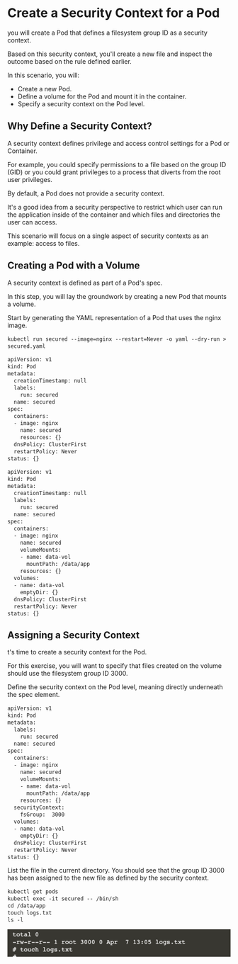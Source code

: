 # Create a Security Context for a Pod

you will create a Pod that defines a filesystem group ID as a security context. 

Based on this security context, you'll create a new file and inspect the outcome based on the rule defined earlier.

In this scenario, you will:

* Create a new Pod.
* Define a volume for the Pod and mount it in the container.
* Specify a security context on the Pod level.

## Why Define a Security Context?

A security context defines privilege and access control settings for a Pod or Container. 

For example, you could specify permissions to a file based on the group ID (GID) or you could grant privileges to a process that diverts from the root user privileges.

By default, a Pod does not provide a security context. 

It's a good idea from a security perspective to restrict which user can run the application inside of the container and which files and directories the user can access. 

This scenario will focus on a single aspect of security contexts as an example: access to files.

## Creating a Pod with a Volume

A security context is defined as part of a Pod's spec. 

In this step, you will lay the groundwork by creating a new Pod that mounts a volume. 

Start by generating the YAML representation of a Pod that uses the nginx image.

```
kubectl run secured --image=nginx --restart=Never -o yaml --dry-run > secured.yaml
```

```
apiVersion: v1
kind: Pod
metadata:
  creationTimestamp: null
  labels:
    run: secured
  name: secured
spec:
  containers:
  - image: nginx
    name: secured
    resources: {}
  dnsPolicy: ClusterFirst
  restartPolicy: Never
status: {}
```

```
apiVersion: v1
kind: Pod
metadata:
  creationTimestamp: null
  labels:
    run: secured
  name: secured
spec:
  containers:
  - image: nginx
    name: secured
    volumeMounts:
    - name: data-vol
      mountPath: /data/app
    resources: {}
  volumes:
  - name: data-vol
    emptyDir: {}
  dnsPolicy: ClusterFirst
  restartPolicy: Never
status: {}
```

## Assigning a Security Context

t's time to create a security context for the Pod. 

For this exercise, you will want to specify that files created on the volume should use the filesystem group ID 3000. 

Define the security context on the Pod level, meaning directly underneath the spec element.

```
apiVersion: v1
kind: Pod
metadata:
  labels:
    run: secured
  name: secured
spec:
  containers:
  - image: nginx
    name: secured
    volumeMounts:
    - name: data-vol
      mountPath: /data/app
    resources: {}
  securityContext:
    fsGroup:  3000
  volumes:
  - name: data-vol
    emptyDir: {}
  dnsPolicy: ClusterFirst
  restartPolicy: Never
status: {}
```

List the file in the current directory. You should see that the group ID 3000 has been assigned to the new file as defined by the security context.


```
kubectl get pods
kubectl exec -it secured -- /bin/sh
cd /data/app
touch logs.txt
ls -l
```

![secret_mount.png](securitycontext/list_files.png)

